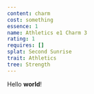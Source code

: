 ```yaml
---
content: charm
cost: something
essence: 1
name: Athletics e1 Charm 3
rating: 1
requires: []
splat: Second Sunrise
trait: Athletics
tree: Strength
---
```


Hello **world**!
